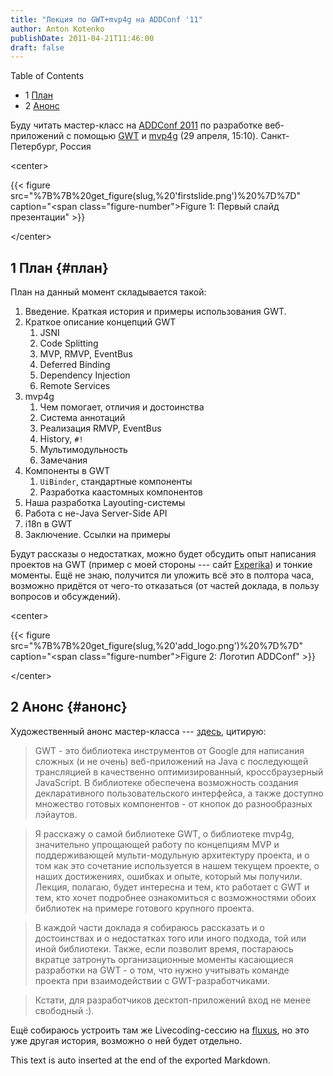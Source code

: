 ```yaml
---
title: "Лекция по GWT+mvp4g на ADDConf '11"
author: Anton Kotenko
publishDate: 2011-04-21T11:46:00
draft: false
---
```


<div class="ox-hugo-toc toc has-section-numbers">

<div class="heading">Table of Contents</div>

- <span class="section-num">1</span> [План](#план)
- <span class="section-num">2</span> [Анонс](#анонс)

</div>
<!--endtoc-->

Буду читать мастер-класс на [ADDConf 2011](http://addconf.ru/) по разработке веб-приложений с помощью [GWT](http://code.google.com/webtoolkit/) и [mvp4g](http://code.google.com/p/mvp4g/) (29 апреля, 15:10). Санкт-Петербург, Россия

<div class="html">

&lt;center&gt;

</div>

{{< figure src="%7B%7B%20get_figure(slug,%20'firstslide.png')%20%7D%7D" caption="<span class=\"figure-number\">Figure 1: </span>Первый слайд презентации" >}}

<div class="html">

&lt;/center&gt;

</div>


## <span class="section-num">1</span> План {#план}

План на данный момент складывается такой:

1.  Введение. Краткая история и примеры использования GWT.
2.  Краткое описание концепций GWT
    1.  JSNI
    2.  Code Splitting
    3.  MVP, RMVP, EventBus
    4.  Deferred Binding
    5.  Dependency Injection
    6.  Remote Services
3.  mvp4g
    1.  Чем помогает, отличия и достоинства
    2.  Система аннотаций
    3.  Реализация RMVP, EventBus
    4.  History, `#!`
    5.  Мультимодульность
    6.  Замечания
4.  Компоненты в GWT
    1.  `UiBinder`, стандартные компоненты
    2.  Разработка каастомных компонентов
5.  Наша разработка Layouting-системы
6.  Работа с не-Java Server-Side API
7.  i18n в GWT
8.  Заключение. Ссылки на примеры

Будут рассказы о недостатках, можно будет обсудить опыт написания проектов на GWT (пример с моей стороны --- сайт [Experika](http://experika.com)) и тонкие моменты. Ещё не знаю, получится ли уложить всё это в полтора часа, возможно придётся от чего-то отказаться (от частей доклада, в пользу вопросов и обсуждений).

<div class="html">

&lt;center&gt;

</div>

{{< figure src="%7B%7B%20get_figure(slug,%20'add_logo.png')%20%7D%7D" caption="<span class=\"figure-number\">Figure 2: </span>Логотип ADDConf" >}}

<div class="html">

&lt;/center&gt;

</div>


## <span class="section-num">2</span> Анонс {#анонс}

Художественный анонс мастер-класса --- [здесь](http://addconf.ru/event.sdf/ru/add_2011/authors/AntonKotenko/313), цитирую:

> GWT - это библиотека инструментов от Google для написания сложных (и не очень) веб-приложений на Java с последующей трансляцией в качественно оптимизированный, кроссбраузерный JavaScript. В библиотеке обеспечена возможность создания декларативного пользовательского интерфейса, а также доступно множество готовых компонентов - от кнопок до разнообразных лэйаутов.

<!--quoteend-->

> Я расскажу о самой библиотеке GWT, о библиотеке mvp4g, значительно упрощающей работу по концепциям MVP и поддерживающей мульти-модульную архитектуру проекта, и о том как это сочетание используется в нашем текущем проекте, о наших достижениях, ошибках и опыте, который мы получили. Лекция, полагаю, будет интересна и тем, кто работает с GWT и тем, кто хочет подробнее ознакомиться с возможностями обоих библиотек на примере готового крупного проекта.

<!--quoteend-->

> В каждой части доклада я собираюсь рассказать и о достоинствах и о недостатках того или иного подхода, той или иной библиотеки. Также, если позволит время, постараюсь вкратце затронуть организационные моменты касающиеся разработки на GWT - о том, что нужно учитывать команде проекта при взаимодействии с GWT-разработчиками.

<!--quoteend-->

> Кстати, для разработчиков десктоп-приложений вход не менее свободный :).

Ещё собираюсь устроить там же Livecoding-сессию на [fluxus](http://www.pawfal.org/fluxus/), но это уже другая история, возможно о ней будет отдельно.


This text is auto inserted at the end of the exported Markdown.
